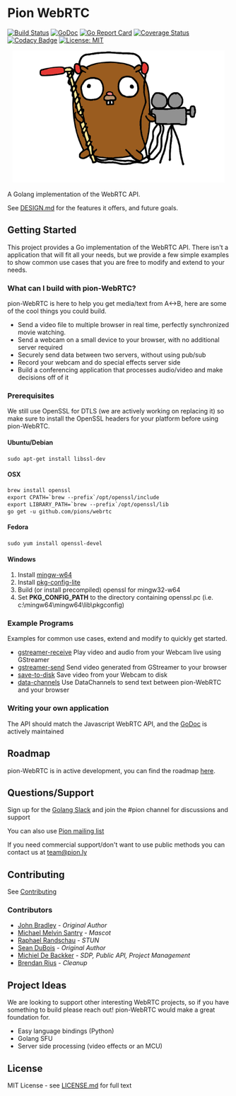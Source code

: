 # Pion WebRTC
[![Build Status](https://travis-ci.org/pions/webrtc.svg?branch=master)](https://travis-ci.org/pions/webrtc)
[![GoDoc](https://godoc.org/github.com/pions/webrtc?status.svg)](https://godoc.org/github.com/pions/webrtc)
[![Go Report Card](https://goreportcard.com/badge/github.com/pions/webrtc)](https://goreportcard.com/report/github.com/pions/webrtc)
[![Coverage Status](https://coveralls.io/repos/github/pions/webrtc/badge.svg)](https://coveralls.io/github/pions/webrtc)
[![Codacy Badge](https://api.codacy.com/project/badge/Grade/18f4aec384894e6aac0b94effe51961d)](https://www.codacy.com/app/Sean-Der/webrtc)
[![License: MIT](https://img.shields.io/badge/License-MIT-yellow.svg)](LICENSE.md)

<div align="center">
    <a href="#">
        <img src="./.github/pion-gopher-webrtc.png" height="300px">
    </a>
</div>

A Golang implementation of the WebRTC API.

See [DESIGN.md](DESIGN.md) for the features it offers, and future goals.

## Getting Started
This project provides a Go implementation of the WebRTC API. There isn't a application that will fit all your needs, but we provide a
few simple examples to show common use cases that you are free to modify and extend to your needs.

### What can I build with pion-WebRTC?
pion-WebRTC is here to help you get media/text from A<->B, here are some of the cool things you could build.

* Send a video file to multiple browser in real time, perfectly synchronized movie watching.
* Send a webcam on a small device to your browser, with no additional server required
* Securely send data between two servers, without using pub/sub
* Record your webcam and do special effects server side
* Build a conferencing application that processes audio/video and make decisions off of it

### Prerequisites
We still use OpenSSL for DTLS (we are actively working on replacing it) so make sure to install the OpenSSL headers for
your platform before using pion-WebRTC.
#### Ubuntu/Debian
`sudo apt-get install libssl-dev`

#### OSX

```
brew install openssl
export CPATH=`brew --prefix`/opt/openssl/include
export LIBRARY_PATH=`brew --prefix`/opt/openssl/lib
go get -u github.com/pions/webrtc
```

#### Fedora
`sudo yum install openssl-devel`

#### Windows
1. Install [mingw-w64](http://mingw-w64.sourceforge.net/)
2. Install [pkg-config-lite](http://sourceforge.net/projects/pkgconfiglite)
3. Build (or install precompiled) openssl for mingw32-w64
4. Set __PKG\_CONFIG\_PATH__ to the directory containing openssl.pc
   (i.e. c:\mingw64\mingw64\lib\pkgconfig)

### Example Programs
Examples for common use cases, extend and modify to quickly get started.
* [gstreamer-receive](examples/gstreamer-receive/README.md) Play video and audio from your Webcam live using GStreamer
* [gstreamer-send](examples/gstreamer-send/README.md) Send video generated from GStreamer to your browser
* [save-to-disk](examples/save-to-disk/README.md) Save video from your Webcam to disk
* [data-channels](examples/data-channels/README.md) Use DataChannels to send text between pion-WebRTC and your browser

### Writing your own application
The API should match the Javascript WebRTC API, and the [GoDoc](https://godoc.org/github.com/pions/webrtc) is actively maintained

## Roadmap
pion-WebRTC is in active development, you can find the roadmap [here](https://github.com/pions/webrtc/issues/9).

## Questions/Support
Sign up for the [Golang Slack](https://invite.slack.golangbridge.org/) and join the #pion channel for discussions and support

You can also use [Pion mailing list](https://groups.google.com/forum/#!forum/pion)

If you need commercial support/don't want to use public methods you can contact us at [team@pion.ly](mailto:team@pion.ly)

## Contributing
See [Contributing](https://github.com/pions/webrtc/wiki/Contributing)

### Contributors

* [John Bradley](https://github.com/kc5nra) - *Original Author*
* [Michael Melvin Santry](https://github.com/santrym) - *Mascot*
* [Raphael Randschau](https://github.com/nicolai86) - *STUN*
* [Sean DuBois](https://github.com/Sean-Der) - *Original Author*
* [Michiel De Backker](https://github.com/backkem) - *SDP, Public API, Project Management*
* [Brendan Rius](https://github.com/brendanrius) - *Cleanup*

## Project Ideas
We are looking to support other interesting WebRTC projects, so if you have something to build please reach out!
pion-WebRTC would make a great foundation for.

* Easy language bindings (Python)
* Golang SFU
* Server side processing (video effects or an MCU)

## License
MIT License - see [LICENSE.md](LICENSE.md) for full text
